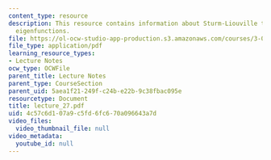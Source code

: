 ```yaml
---
content_type: resource
description: This resource contains information about Sturm-Liouville theory, orthogonal
  eigenfunctions.
file: https://ol-ocw-studio-app-production.s3.amazonaws.com/courses/3-016-mathematics-for-materials-scientists-and-engineers-fall-2005/4c57c6d107a9c5fd6fc670a096643a7d_lecture_27.pdf
file_type: application/pdf
learning_resource_types:
- Lecture Notes
ocw_type: OCWFile
parent_title: Lecture Notes
parent_type: CourseSection
parent_uid: 5aea1f21-249f-c24b-e22b-9c38fbac095e
resourcetype: Document
title: lecture_27.pdf
uid: 4c57c6d1-07a9-c5fd-6fc6-70a096643a7d
video_files:
  video_thumbnail_file: null
video_metadata:
  youtube_id: null
---
```

